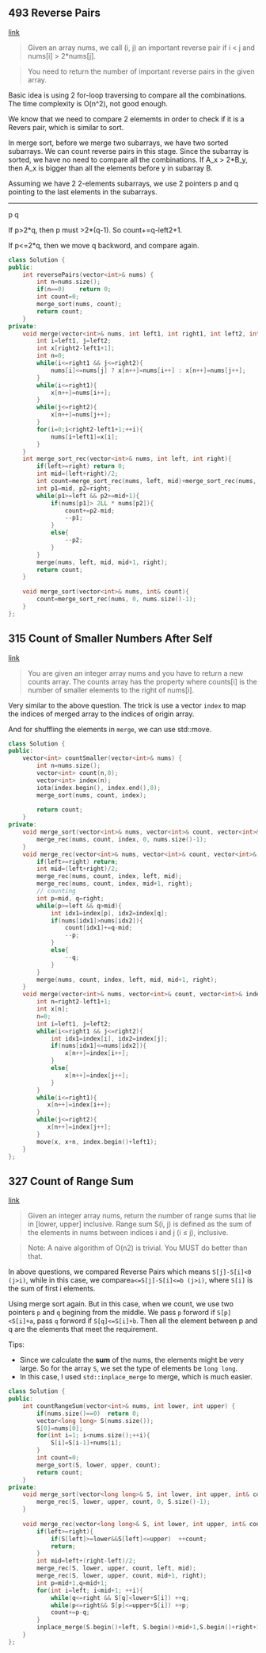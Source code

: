 ## 493 Reverse Pairs

[link](https://leetcode.com/problems/reverse-pairs/)

> Given an array nums, we call (i, j) an important reverse pair if i < j and nums[i] > 2*nums[j].

> You need to return the number of important reverse pairs in the given array.

Basic idea is using 2 for-loop traversing to compare all the combinations. The time complexity is O(n^2), not good enough.

We know that we need to compare 2 elememts in order to check if it is a Revers pair, which is similar to sort.

In merge sort, before we merge two subarrays, we have two sorted subarrays. We can count reverse pairs in this stage. Since the subarray is sorted, we have no need to compare all the combinations. If A_x > 2*B_y, then A_x is bigger than all the elements before y in subarray B.

Assuming we have 2 2-elements subarrays, we use 2 pointers p and q pointing to the last elements in the subarrays.

_ _    _ _

  p      q

If p\>2\*q, then p must \>2\*(q-1). So count+=q-left2+1.

If p<=2\*q, then we move q backword, and compare again.

```cpp
class Solution {
public:
    int reversePairs(vector<int>& nums) {
        int n=nums.size();
        if(n==0)    return 0;
        int count=0;
        merge_sort(nums, count);
        return count;
    }
private:
    void merge(vector<int>& nums, int left1, int right1, int left2, int right2){
        int i=left1, j=left2;
        int x[right2-left1+1];
        int n=0;
        while(i<=right1 && j<=right2){
            nums[i]<=nums[j] ? x[n++]=nums[i++] : x[n++]=nums[j++];
        }
        while(i<=right1){
            x[n++]=nums[i++];
        }
        while(j<=right2){
            x[n++]=nums[j++];
        }
        for(i=0;i<right2-left1+1;++i){
            nums[i+left1]=x[i];
        }
    }
    int merge_sort_rec(vector<int>& nums, int left, int right){
        if(left>=right) return 0;
        int mid=(left+right)/2;
        int count=merge_sort_rec(nums, left, mid)+merge_sort_rec(nums, mid+1, right);
        int p1=mid, p2=right;
        while(p1>=left && p2>=mid+1){
            if(nums[p1]> 2LL * nums[p2]){
                count+=p2-mid;
                --p1;
            }
            else{
                --p2;
            }
        }
        merge(nums, left, mid, mid+1, right);
        return count;
    }
    
    void merge_sort(vector<int>& nums, int& count){
        count=merge_sort_rec(nums, 0, nums.size()-1);
    }
};
```

## 315 Count of Smaller Numbers After Self

[link](https://leetcode.com/problems/count-of-smaller-numbers-after-self/)

> You are given an integer array nums and you have to return a new counts array. The counts array has the property where counts[i] is the number of smaller elements to the right of nums[i].

Very similar to the above question. The trick is use a vector `index` to map the indices of merged array to the indices of origin array.

And for shuffling the elements in `merge`, we can use std::move.

```cpp
class Solution {
public:
    vector<int> countSmaller(vector<int>& nums) {
        int n=nums.size();
        vector<int> count(n,0);
        vector<int> index(n);
        iota(index.begin(), index.end(),0);
        merge_sort(nums, count, index);
       
        return count;
    }
private:
    void merge_sort(vector<int>& nums, vector<int>& count, vector<int>& index){
        merge_rec(nums, count, index, 0, nums.size()-1);
    }
    void merge_rec(vector<int>& nums, vector<int>& count, vector<int>& index, int left, int right){
        if(left>=right) return;
        int mid=(left+right)/2;
        merge_rec(nums, count, index, left, mid);
        merge_rec(nums, count, index, mid+1, right);
        // counting
        int p=mid, q=right;
        while(p>=left && q>mid){
            int idx1=index[p], idx2=index[q];
            if(nums[idx1]>nums[idx2]){
                count[idx1]+=q-mid;
                --p;
            }
            else{
                --q;
            }
        }
        merge(nums, count, index, left, mid, mid+1, right);
    }
    void merge(vector<int>& nums, vector<int>& count, vector<int>& index, int left1, int right1, int left2, int right2){
        int n=right2-left1+1;
        int x[n];
        n=0;
        int i=left1, j=left2;
        while(i<=right1 && j<=right2){
            int idx1=index[i], idx2=index[j];
            if(nums[idx1]<=nums[idx2]){
                x[n++]=index[i++];
            }
            else{
                x[n++]=index[j++];
            }
        }
        while(i<=right1){
           x[n++]=index[i++];
        }
        while(j<=right2){
           x[n++]=index[j++];
        }
        move(x, x+n, index.begin()+left1);
    }
};
```

## 327 Count of Range Sum

[link](https://leetcode.com/problems/count-of-range-sum/)

> Given an integer array nums, return the number of range sums that lie in [lower, upper] inclusive.
> Range sum S(i, j) is defined as the sum of the elements in nums between indices i and j (i ≤ j), inclusive.

> Note:
> A naive algorithm of O(n2) is trivial. You MUST do better than that.

In above questions, we compared Reverse Pairs which means `S[j]-S[i]<0 (j>i)`, while in this case, we compare`a<=S[j]-S[i]<=b (j>i)`, where `S[i]` is the sum of first i elements.

Using merge sort again. But in this case, when we count, we use two pointers `p` and `q` begining from the middle. We pass `p` forword if `S[p]<S[i]+a`, pass `q` forword if `S[q]<=S[i]+b`. Then all the element between p and q are the elements that meet the requirement.

Tips:

- Since we calculate the **sum** of the nums, the elements might be very large. So for the array `S`, we set the type of elements be `long long`.
- In this case, I used `std::inplace_merge` to merge, which is much easier.

```cpp
class Solution {
public:
    int countRangeSum(vector<int>& nums, int lower, int upper) {
        if(nums.size()==0)  return 0;
        vector<long long> S(nums.size());
        S[0]=nums[0];
        for(int i=1; i<nums.size();++i){
            S[i]=S[i-1]+nums[i];
        }
        int count=0;
        merge_sort(S, lower, upper, count);
        return count;
    }
private:
    void merge_sort(vector<long long>& S, int lower, int upper, int& count){
        merge_rec(S, lower, upper, count, 0, S.size()-1);
    }
    
    void merge_rec(vector<long long>& S, int lower, int upper, int& count, int left, int right){
        if(left>=right){
            if(S[left]>=lower&&S[left]<=upper)  ++count;
            return;
        }
        int mid=left+(right-left)/2;
        merge_rec(S, lower, upper, count, left, mid);
        merge_rec(S, lower, upper, count, mid+1, right);
        int p=mid+1,q=mid+1;
        for(int i=left; i<mid+1; ++i){
            while(q<=right && S[q]<lower+S[i]) ++q;
            while(p<=right&& S[p]<=upper+S[i]) ++p;
            count+=p-q;
        }
        inplace_merge(S.begin()+left, S.begin()+mid+1,S.begin()+right+1);
    }
};
```
